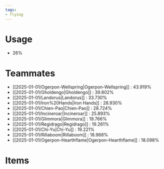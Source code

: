 ```yaml
---
tags:
- flying
---
```

# Usage
- 26%
# Teammates
- [[2025-01-01/Ogerpon-Wellspring|Ogerpon-Wellspring]] : 43.919%
- [[2025-01-01/Gholdengo|Gholdengo]] : 39.802%
- [[2025-01-01/Landorus|Landorus]] : 33.730%
- [[2025-01-01/Iron%20Hands|Iron Hands]] : 28.930%
- [[2025-01-01/Chien-Pao|Chien-Pao]] : 28.724%
- [[2025-01-01/Incineroar|Incineroar]] : 25.893%
- [[2025-01-01/Glimmora|Glimmora]] : 19.766%
- [[2025-01-01/Regidrago|Regidrago]] : 19.261%
- [[2025-01-01/Chi-Yu|Chi-Yu]] : 19.221%
- [[2025-01-01/Rillaboom|Rillaboom]] : 18.968%
- [[2025-01-01/Ogerpon-Hearthflame|Ogerpon-Hearthflame]] : 18.098%
# Items